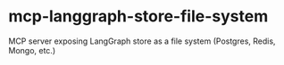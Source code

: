 # mcp-langgraph-store-file-system
MCP server exposing LangGraph store as a file system (Postgres, Redis, Mongo, etc.)
